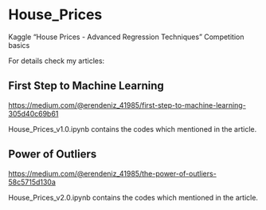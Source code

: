 # House_Prices
Kaggle “House Prices - Advanced Regression Techniques” Competition basics

For details check my articles:

First Step to Machine Learning
---------------------------------------------------------------------------------
https://medium.com/@erendeniz_41985/first-step-to-machine-learning-305d40c69b61

House_Prices_v1.0.ipynb contains the codes which mentioned in the article.


Power of Outliers
---------------------------------------------------------------------------------
https://medium.com/@erendeniz_41985/the-power-of-outliers-58c5715d130a

House_Prices_v2.0.ipynb contains the codes which mentioned in the article.

